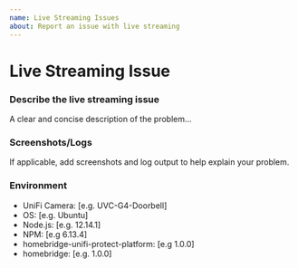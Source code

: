 ```yaml
---
name: Live Streaming Issues
about: Report an issue with live streaming
---
```


# Live Streaming Issue

### Describe the live streaming issue

A clear and concise description of the problem…

### Screenshots/Logs

If applicable, add screenshots and log output to help explain your problem.

### Environment

- UniFi Camera: [e.g. UVC-G4-Doorbell]
- OS: [e.g. Ubuntu]
- Node.js: [e.g. 12.14.1] <!-- run `node -v` to get current version -->
- NPM: [e.g 6.13.4] <!-- run `npm -v` to get current version -->
- homebridge-unifi-protect-platform: [e.g 1.0.0]
- homebridge: [e.g. 1.0.0]
